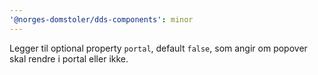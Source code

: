 ```yaml
---
'@norges-domstoler/dds-components': minor
---
```


Legger til optional property `portal`, default `false`, som angir om popover skal rendre i portal eller ikke.
